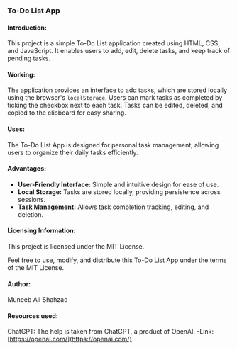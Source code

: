 ### To-Do List App

#### Introduction:
This project is a simple To-Do List application created using HTML, CSS, and JavaScript. It enables users to add, edit, delete tasks, and keep track of pending tasks.

#### Working:
The application provides an interface to add tasks, which are stored locally using the browser's `localStorage`. Users can mark tasks as completed by ticking the checkbox next to each task. Tasks can be edited, deleted, and copied to the clipboard for easy sharing.

#### Uses:
The To-Do List App is designed for personal task management, allowing users to organize their daily tasks efficiently.

#### Advantages:
- **User-Friendly Interface:** Simple and intuitive design for ease of use.
- **Local Storage:** Tasks are stored locally, providing persistence across sessions.
- **Task Management:** Allows task completion tracking, editing, and deletion.

#### Licensing Information:
This project is licensed under the MIT License.

Feel free to use, modify, and distribute this To-Do List App under the terms of the MIT License.

#### Author:
Muneeb Ali Shahzad

#### Resources used:
ChatGPT: The help is taken from ChatGPT, a product of OpenAI.
   -Link: [https://openai.com/](https://openai.com/)
